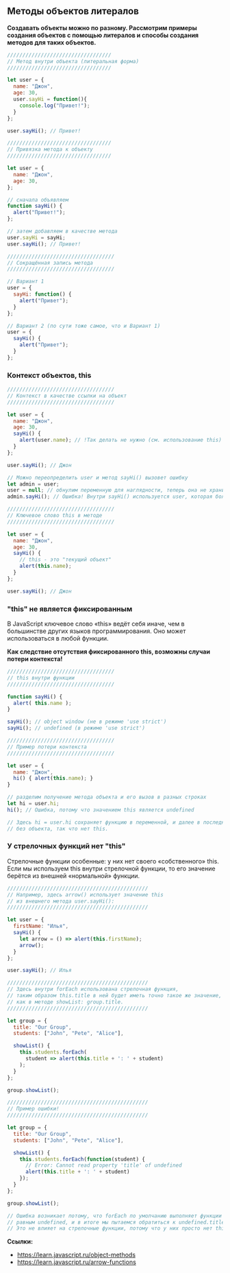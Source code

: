 ## Методы объектов литералов

__Создавать объекты можно по разному. Рассмотрим примеры создания объектов с помощью литералов и 
способы создания методов для таких объектов.__

```javascript 
//////////////////////////////////
// Метод внутри объекта (литеральная форма) 
//////////////////////////////////

let user = {
  name: "Джон",
  age: 30,
  user.sayHi = function(){
    console.log("Привет!"); 
  }
};

user.sayHi(); // Привет!

//////////////////////////////////
// Привязка метода к объекту
//////////////////////////////////

let user = {
  name: "Джон",
  age: 30,
};

// сначала объявляем
function sayHi() {
  alert("Привет!");
};

// затем добавляем в качестве метода
user.sayHi = sayHi;
user.sayHi(); // Привет!

///////////////////////////////////
// Сокращённая запись метода
///////////////////////////////////

// Вариант 1
user = {
  sayHi: function() {
    alert("Привет");
  }
};

// Вариант 2 (по сути тоже самое, что и Вариант 1) 
user = {
  sayHi() {
    alert("Привет");
  }
};
```

### Контекст объектов, this

```javascript
///////////////////////////////////
// Контекст в качестве ссылки на объект 
///////////////////////////////////

let user = {
  name: "Джон",
  age: 30,
  sayHi() {
    alert(user.name); // !Так делать не нужно (см. использование this) 
  }
};

user.sayHi(); // Джон

// Можно переопределить user и метод sayHi() вызовет ошибку
let admin = user;
user = null; // обнулим переменную для наглядности, теперь она не хранит ссылку на объект.
admin.sayHi(); // Ошибка! Внутри sayHi() используется user, которая больше не ссылается на объект! 

///////////////////////////////////
// Ключевое слово this в методе
///////////////////////////////////

let user = {
  name: "Джон",
  age: 30,
  sayHi() {
    // this - это "текущий объект" 
    alert(this.name);
  }
};

user.sayHi(); // Джон
```

### "this" не является фиксированным

В JavaScript ключевое слово «this» ведёт себя иначе, чем в большинстве других языков программирования. 
Оно может использоваться в любой функции.

__Как следствие отсутствия фиксированного this, возможны случаи потери контекста!__ 

```javascript
///////////////////////////////////
// this внутри функции 
///////////////////////////////////

function sayHi() {
  alert( this.name );
}

sayHi(); // object window (не в режиме 'use strict')
sayHi(); // undefined (в режиме 'use strict')

///////////////////////////////////
// Пример потери контекста 
/////////////////////////////////// 

let user = {
  name: "Джон",
  hi() { alert(this.name); }
}

// разделим получение метода объекта и его вызов в разных строках
let hi = user.hi;
hi(); // Ошибка, потому что значением this является undefined

// Здесь hi = user.hi сохраняет функцию в переменной, и далее в последней строке она вызывается полностью сама по себе, 
// без объекта, так что нет this.

```

### У стрелочных функций нет "this"

Стрелочные функции особенные: у них нет своего «собственного» this. 
Если мы используем this внутри стрелочной функции, то его значение берётся из внешней «нормальной» функции.

```javascript
//////////////////////////////////////////////
// Например, здесь arrow() использует значение this 
// из внешнего метода user.sayHi():
//////////////////////////////////////////////

let user = {
  firstName: "Илья",
  sayHi() {
    let arrow = () => alert(this.firstName);
    arrow();
  }
};

user.sayHi(); // Илья

//////////////////////////////////////////////
// Здесь внутри forEach использована стрелочная функция, 
// таким образом this.title в ней будет иметь точно такое же значение, 
// как в методе showList: group.title.
//////////////////////////////////////////////

let group = {
  title: "Our Group",
  students: ["John", "Pete", "Alice"],

  showList() {
    this.students.forEach(
      student => alert(this.title + ': ' + student)
    );
  }
};

group.showList(); 

//////////////////////////////////////////////
// Пример ошибки! 
//////////////////////////////////////////////

let group = {
  title: "Our Group",
  students: ["John", "Pete", "Alice"],

  showList() {
    this.students.forEach(function(student) {
      // Error: Cannot read property 'title' of undefined
      alert(this.title + ': ' + student)
    });
  }
};

group.showList();

// Ошибка возникает потому, что forEach по умолчанию выполняет функции с this, 
// равным undefined, и в итоге мы пытаемся обратиться к undefined.title.
// Это не влияет на стрелочные функции, потому что у них просто нет this.

```

__Ссылки:__

- https://learn.javascript.ru/object-methods
- https://learn.javascript.ru/arrow-functions

